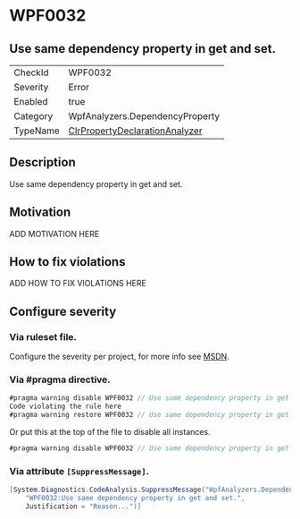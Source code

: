 # WPF0032
## Use same dependency property in get and set.

<!-- start generated table -->
<table>
<tr>
  <td>CheckId</td>
  <td>WPF0032</td>
</tr>
<tr>
  <td>Severity</td>
  <td>Error</td>
</tr>
<tr>
  <td>Enabled</td>
  <td>true</td>
</tr>
<tr>
  <td>Category</td>
  <td>WpfAnalyzers.DependencyProperty</td>
</tr>
<tr>
  <td>TypeName</td>
  <td><a href="https://github.com/DotNetAnalyzers/WpfAnalyzers/blob/master/WpfAnalyzers.Analyzers/NodeAnalyzers/ClrPropertyDeclarationAnalyzer.cs">ClrPropertyDeclarationAnalyzer</a></td>
</tr>
</table>
<!-- end generated table -->

## Description

Use same dependency property in get and set.

## Motivation

ADD MOTIVATION HERE

## How to fix violations

ADD HOW TO FIX VIOLATIONS HERE

<!-- start generated config severity -->
## Configure severity

### Via ruleset file.

Configure the severity per project, for more info see [MSDN](https://msdn.microsoft.com/en-us/library/dd264949.aspx).

### Via #pragma directive.
```C#
#pragma warning disable WPF0032 // Use same dependency property in get and set.
Code violating the rule here
#pragma warning restore WPF0032 // Use same dependency property in get and set.
```

Or put this at the top of the file to disable all instances.
```C#
#pragma warning disable WPF0032 // Use same dependency property in get and set.
```

### Via attribute `[SuppressMessage]`.

```C#
[System.Diagnostics.CodeAnalysis.SuppressMessage("WpfAnalyzers.DependencyProperty", 
    "WPF0032:Use same dependency property in get and set.", 
    Justification = "Reason...")]
```
<!-- end generated config severity -->